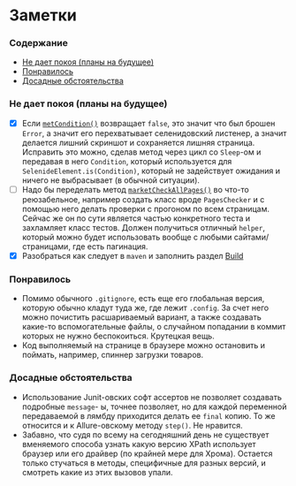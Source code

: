 # Заметки
### Содержание
- [Не дает покоя (планы на будущее)](#не-дает-покоя-планы-на-будущее)
- [Понравилось](#понравилось)
- [Досадные обстоятельства](#досадные-обстоятельства)

### Не дает покоя (планы на будущее)
-[x] Если [`metCondition()`](https://github.com/Achitheus/SelenideTestCase/blob/a49a8a2a2aa182f5570b3438b5d385e6bd77384c/src/main/java/helpers/SelenideCustom.java#L22C103-L22C103)
  возвращает `false`, это значит что был брошен `Error`,
  а значит его перехватывает селенидовский листенер, а значит делается лишний скриншот
  и сохраняется лишняя страница. Исправить это можно, сделав метод через цикл со `Sleep`-ом и передавая в него
`Condition`, который используется для `SelenideElement.is(Condition)`, который не задействует ожидания и ничего не выбрасывает (в обычной ситуации).
-[ ] Надо бы переделать метод
 [`marketCheckAllPages()`](https://github.com/Achitheus/SelenideTestCase/blob/a49a8a2a2aa182f5570b3438b5d385e6bd77384c/src/test/java/ru/bellintegrator/ru/yandex/market/MarketTest.java#L82)
 во что-то реюзабельное, например создать класс вроде `PagesChecker` и с помощью него делать проверки с прогоном по всем страницам. Сейчас же он по сути является частью конкретного
  теста и захламляет класс тестов. Должен получиться отличный `helper`, который можно
  будет использовать вообще с любыми сайтами/страницами, где есть пагинация.
-[x] Разобраться как следует в `maven` и заполнить раздел [Build](/README.md#build-раздел-в-разработке)

### Понравилось
- Помимо обычного `.gitignore`, есть еще его глобальная версия, которую обычно кладут
туда же, где лежит `.config`. За счет него можно почистить расшариваемый вариант, а также создавать
какие-то вспомогательные файлы, о случайном попадании в коммит которых не нужно беспокоиться. Крутецкая вещь. 
- Код выполняемый на странице в браузере можно остановить и поймать, например, спиннер загрузки товаров.
### Досадные обстоятельства
- Использование Junit-овских софт ассертов не позволяет создавать подробные `message`- ы,
  точнее позволяет, но для каждой переменной передаваемой в лямбду приходится делать
  ее `final` копию. То же относится и к Allure-овскому методу `step()`. Не нравится.
- Забавно, что судя по всему на сегодняшний день не существует вменяемого способа узнать
  какую версию XPath использует браузер или его драйвер (по крайней мере для Хрома).
Остается только стучаться в методы, специфичные для разных версий, и смотреть какие из
этих вызовов упали.
